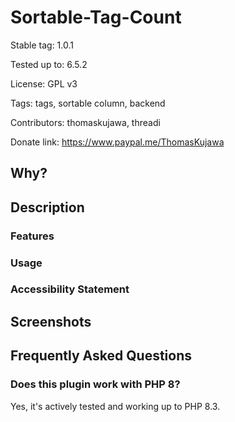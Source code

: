 # Sortable-Tag-Count

Stable tag: 1.0.1

Tested up to: 6.5.2

License: GPL v3

Tags: tags, sortable column, backend

Contributors: thomaskujawa, threadi

Donate link: https://www.paypal.me/ThomasKujawa

## Why? 

## Description

### Features

### Usage

### Accessibility Statement

## Screenshots

## Frequently Asked Questions

### Does this plugin work with PHP 8?

Yes, it's actively tested and working up to PHP 8.3.
